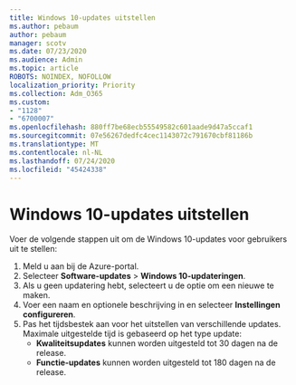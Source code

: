 ```yaml
---
title: Windows 10-updates uitstellen
ms.author: pebaum
author: pebaum
manager: scotv
ms.date: 07/23/2020
ms.audience: Admin
ms.topic: article
ROBOTS: NOINDEX, NOFOLLOW
localization_priority: Priority
ms.collection: Adm_O365
ms.custom:
- "1128"
- "6700007"
ms.openlocfilehash: 880ff7be68ecb55549582c601aade9d47a5ccaf1
ms.sourcegitcommit: 07e56267dedfc4cec1143072c791670cbf81186b
ms.translationtype: MT
ms.contentlocale: nl-NL
ms.lasthandoff: 07/24/2020
ms.locfileid: "45424338"
---
```

# <a name="defer-windows-10-updates"></a>Windows 10-updates uitstellen

Voer de volgende stappen uit om de Windows 10-updates voor gebruikers uit te stellen:

1. Meld u aan bij de Azure-portal.
2. Selecteer **Software-updates**   >   **Windows 10-updateringen**.
3. Als u geen updatering hebt, selecteert u de optie om een nieuwe te maken.
4. Voer een naam en optionele beschrijving in en selecteer **Instellingen configureren**.
5. Pas het tijdsbestek aan voor het uitstellen van verschillende updates. Maximale uitgestelde tijd is gebaseerd op het type update:
    - **Kwaliteitsupdates** kunnen worden uitgesteld tot 30 dagen na de release.
    - **Functie-updates** kunnen worden uitgesteld tot 180 dagen na de release.
